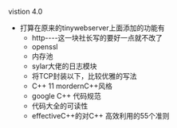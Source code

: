 vistion 4.0
* 打算在原来的tinywebserver上面添加的功能有
  * http----这一块社长写的要好一点就不改了
  * openssl
  * 内存池
  * sylar大佬的日志模块
  * 将TCP封装以下，比较优雅的写法
  * C++ 11 mordernC++风格
  * google C++ 代码规范
  * 代码大全的可读性
  * effectiveC++的对C++ 高效利用的55个准则
